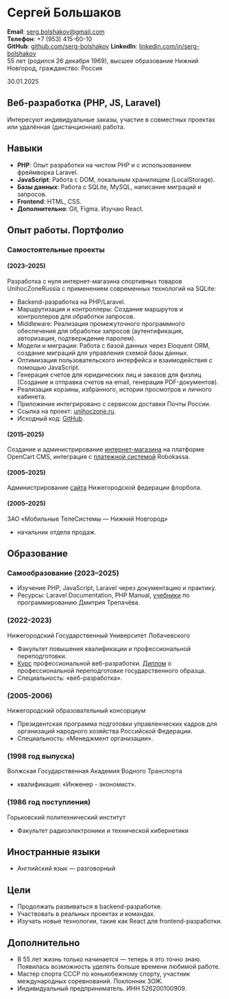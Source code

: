 # Сергей Большаков
**Email**: serg.bolshakov@gmail.com  
**Телефон**: +7 (953) 415-60-10  
**GitHub**: [github.com/serg-bolshakov](https://github.com/serg-bolshakov)
**LinkedIn**: [linkedin.com/in/serg-bolshakov](https://linkedin.com/in/sergei-bolshakov-95423a77)    
55 лет (родился 26 декабря 1969), высшее образование
Нижний Новгород, гражданство: Россия

30.01.2025

## Веб-разработка (PHP, JS, Laravel)
Интересуют индивидуальные заказы, участие в совместных проектах или удалённая (дистанционная) работа.

## Навыки
- **PHP**: Опыт разработки на чистом PHP и с использованием фреймворка Laravel.
- **JavaScript**: Работа с DOM, локальным хранилищем (LocalStorage).
- **Базы данных**: Работа с SQLite, MySQL, написание миграций и запросов.
- **Frontend**: HTML, CSS.
- **Дополнительно**: Git, Figma. Изучаю React.

## Опыт работы. Портфолио
### Самостоятельные проекты 
#### (2023–2025)
Разработка с нуля интернет-магазина спортивных товаров  UnihocZoneRussia с применением современных технологий на SQLite:
- Backend-разработка на PHP/Laravel.
- Маршрутизация и контроллеры: Создание маршрутов и контроллеров для обработки запросов.
- Middleware: Реализация промежуточного программного обеспечения для обработки запросов (аутентификация, авторизация, подтверждение паролем).
- Модели и миграции: Работа с базой данных через Eloquent ORM, cоздание миграций для управления схемой базы данных.
- Оптимизация пользовательского интерфейса и взаимодействия с помощью JavaScript.
- Генерация счетов для юридических лиц и заказов для физлиц (Создание и отправка счетов на email, генерация PDF-документов).
- Реализация корзины, избранного, истории просмотров и личного кабинета.
- Приложение интегрировано с сервисом доставки Почты России.
- Ссылка на проект: [unihoczone.ru](https://unihoczone.ru).
- Исходный код: [GitHub](https://github.com/serg-bolshakov/unihoczone.ru).

#### (2015–2025)
Создание и администрирование <a href="https://floorball.nnov.ru/market/floorball-sticks">интернет-магазина</a> на платформе	OpenCart CMS, интеграция с <a href="https://robokassa.com/">платежной системой</a> Robokassa.

#### (2005–2025)
Администрирование <a href="https://floorball.nnov.ru">сайта</a> Нижегородской федерации флорбола.

#### (2005–2025)
ЗАО «Мобильные ТелеСистемы — Нижний Новгород»
- начальник отдела продаж.

## Образование
### Самообразование (2023–2025)
- Изучение PHP, JavaScript, Laravel через документацию и практику.
- Ресурсы: Laravel Documentation, PHP Manual, <a href="https://code.mu/ru/">учебники</a> по программированию Дмитрия Трепачёва.

### (2022-2023) 
Нижегородский Государственный Университет Лобачевского
- Факультет повышения квалификации и профессиональной переподготовки. 
- <a href="https://fpk.unn.ru/professionalnaya-veb-razrabotka/">Курс</a> профессиональной веб-разработки. <a href="https://unihoczone.ru/storage/docs/diploma-it-specialist.jpg">Диплом</a> о профессиональной переподготовке государственного образца.
- Специальность: «веб-разработка».

### (2005-2006) 
Нижегородский образовательный консорциум
- Президентская программа подготовки управленческих кадров для организаций народного хозяйства Российской Федерации.
- Специальность: «Менеджмент организации».

### (1998 год выпуска)
Волжская Государственная Академия Водного Транспорта
- квалификация: «Инженер - экономист».

### (1986 год поступления)
Горьковский политехнический институт
- Факультет радиоэлектроники и технической кибернетики

## Иностранные языки
- Английский язык — разговорный

## Цели
- Продолжать развиваться в backend-разработке.
- Участвовать в реальных проектах и командах.
- Изучать новые технологии, такие как React для frontend-разработки.

## Дополнительно
- В 55 лет жизнь только начинается — теперь я это точно знаю. Появилась возможность уделять больше времени любимой работе.
- Мастер спорта СССР по конькобежному спорту, участник международных соревнований. Поклонник ЗОЖ.
- Индивидуальный предприниматель. ИНН 526200100909. 